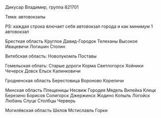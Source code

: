 Дикусар Владимир, группа 821701

Тема: автовокзалы

PS: каждая строка влючает себя автовокзал города и как минимум 1 автовокзал

Бресткая область
 Круглое
 Давид-Городок
 Телеханы
 Высокое
 Ивацевичи
 Логишин
 Столин

Витебская область:
 Новолукомль
 Поставы

Гомельская облать: 
 Старые дороги
 Корма
 Cветлогорск
 Хойники
 Чечерск
 Довск
 Ельск
 Калинковичи

Гродненская область
 Берестовица
 Вороново
 Кореличи

Минская область
 Плещеницы
 Несвиж
 Городея
 Мядель
 Вилейка
 Клецк
 Березино
 Борисов
 Солигорск
 Джержинск
 Жодино
 Копыль
 Логойск
 Любань
 Слуцк
 Столбцы
 Черверь

Могилёвская область
 Шклов
 Мстиславль
 Горки